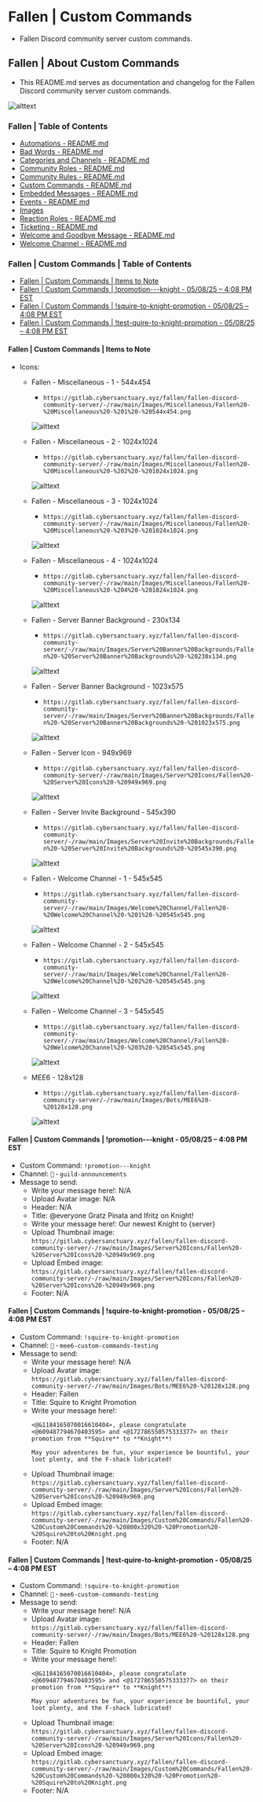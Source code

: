 <!-- omit from toc -->
# Fallen | Custom Commands
* Fallen Discord community server custom commands.

<!-- omit from toc -->
## Fallen | About Custom Commands
* This README.md serves as documentation and changelog for the Fallen Discord community server custom commands.

![alttext](/Images/Fallen%20-%20Server%20Icon%20-%20545x390.png)

<!-- omit from toc -->
### Fallen | Table of Contents
* [Automations - README.md](/Automations/README.md)
* [Bad Words - README.md](/Bad%20Words/README.md)
* [Categories and Channels - README.md](/Categories%20and%20Channels/README.md)
* [Community Roles - README.md](/Community%20Roles/README.md)
* [Community Rules - README.md](/Community%20Rules/README.md)
* [Custom Commands - README.md](/Custom%20Commands/README.md)
* [Embedded Messages - README.md](/Embedded%20Messages/README.md)
* [Events - README.md](/Events/README.md)
* [Images](/Images/)
* [Reaction Roles - README.md](/Reaction%20Roles/README.md)
* [Ticketing - README.md](/Ticketing/README.md)
* [Welcome and Goodbye Message - README.md](/Welcome%20and%20Goodbye%20Message/README.md)
* [Welcome Channel - README.md](/Welcome%20Channel/README.md)

<!-- omit from toc -->
### Fallen | Custom Commands | Table of Contents
* [Fallen | Custom Commands | Items to Note](#fallen--custom-commands--items-to-note)
* [Fallen | Custom Commands | !promotion---knight - 05/08/25 – 4:08 PM EST](#fallen--custom-commands--promotion---knight---050825--408-pm-est)
* [Fallen | Custom Commands | !squire-to-knight-promotion - 05/08/25 – 4:08 PM EST](#fallen--custom-commands--squire-to-knight-promotion---050825--408-pm-est)
* [Fallen | Custom Commands | !test-quire-to-knight-promotion - 05/08/25 – 4:08 PM EST](#fallen--custom-commands--test-quire-to-knight-promotion---050825--408-pm-est)

#### Fallen | Custom Commands | Items to Note
* Icons:
    * Fallen - Miscellaneous - 1 - 544x454
        * ```https://gitlab.cybersanctuary.xyz/fallen/fallen-discord-community-server/-/raw/main/Images/Miscellaneous/Fallen%20-%20Miscellaneous%20-%201%20-%20544x454.png```

        ![alttext](/Images/Miscellaneous/Fallen%20-%20Miscellaneous%20-%201%20-%20544x454.png)

    * Fallen - Miscellaneous - 2 - 1024x1024
        * ```https://gitlab.cybersanctuary.xyz/fallen/fallen-discord-community-server/-/raw/main/Images/Miscellaneous/Fallen%20-%20Miscellaneous%20-%202%20-%201024x1024.png```

        ![alttext](/Images/Miscellaneous/Fallen%20-%20Miscellaneous%20-%202%20-%201024x1024.png)

    * Fallen - Miscellaneous - 3 - 1024x1024
        * ```https://gitlab.cybersanctuary.xyz/fallen/fallen-discord-community-server/-/raw/main/Images/Miscellaneous/Fallen%20-%20Miscellaneous%20-%203%20-%201024x1024.png```

        ![alttext](/Images/Miscellaneous/Fallen%20-%20Miscellaneous%20-%203%20-%201024x1024.png)

    * Fallen - Miscellaneous - 4 - 1024x1024
        * ```https://gitlab.cybersanctuary.xyz/fallen/fallen-discord-community-server/-/raw/main/Images/Miscellaneous/Fallen%20-%20Miscellaneous%20-%204%20-%201024x1024.png```

        ![alttext](/Images/Miscellaneous/Fallen%20-%20Miscellaneous%20-%204%20-%201024x1024.png)

    * Fallen - Server Banner Background - 230x134
        * ```https://gitlab.cybersanctuary.xyz/fallen/fallen-discord-community-server/-/raw/main/Images/Server%20Banner%20Backgrounds/Fallen%20-%20Server%20Banner%20Backgrounds%20-%20230x134.png```

        ![alttext](/Images/Server%20Banner%20Backgrounds/Fallen%20-%20Server%20Banner%20Backgrounds%20-%20230x134.png)

    * Fallen - Server Banner Background - 1023x575
        * ```https://gitlab.cybersanctuary.xyz/fallen/fallen-discord-community-server/-/raw/main/Images/Server%20Banner%20Backgrounds/Fallen%20-%20Server%20Banner%20Backgrounds%20-%201023x575.png```

        ![alttext](/Images/Server%20Banner%20Backgrounds/Fallen%20-%20Server%20Banner%20Backgrounds%20-%201023x575.png)

    * Fallen - Server Icon - 949x969
        * ```https://gitlab.cybersanctuary.xyz/fallen/fallen-discord-community-server/-/raw/main/Images/Server%20Icons/Fallen%20-%20Server%20Icons%20-%20949x969.png```

        ![alttext](/Images/Server%20Icons/Fallen%20-%20Server%20Icons%20-%20949x969.png)

    * Fallen - Server Invite Background - 545x390
        * ```https://gitlab.cybersanctuary.xyz/fallen/fallen-discord-community-server/-/raw/main/Images/Server%20Invite%20Backgrounds/Fallen%20-%20Server%20Invite%20Backgrounds%20-%20545x390.png```

        ![alttext](/Images/Server%20Invite%20Backgrounds/Fallen%20-%20Server%20Invite%20Backgrounds%20-%20545x390.png)

    * Fallen - Welcome Channel - 1 - 545x545
        * ```https://gitlab.cybersanctuary.xyz/fallen/fallen-discord-community-server/-/raw/main/Images/Welcome%20Channel/Fallen%20-%20Welcome%20Channel%20-%201%20-%20545x545.png```

        ![alttext](/Images/Welcome%20Channel/Fallen%20-%20Welcome%20Channel%20-%201%20-%20545x545.png)

    * Fallen - Welcome Channel - 2 - 545x545
        * ```https://gitlab.cybersanctuary.xyz/fallen/fallen-discord-community-server/-/raw/main/Images/Welcome%20Channel/Fallen%20-%20Welcome%20Channel%20-%202%20-%20545x545.png```

        ![alttext](/Images/Welcome%20Channel/Fallen%20-%20Welcome%20Channel%20-%202%20-%20545x545.png)
    
    * Fallen - Welcome Channel - 3 - 545x545
        * ```https://gitlab.cybersanctuary.xyz/fallen/fallen-discord-community-server/-/raw/main/Images/Welcome%20Channel/Fallen%20-%20Welcome%20Channel%20-%203%20-%20545x545.png```

        ![alttext](/Images/Welcome%20Channel/Fallen%20-%20Welcome%20Channel%20-%203%20-%20545x545.png)

    * MEE6 - 128x128
        * ```https://gitlab.cybersanctuary.xyz/fallen/fallen-discord-community-server/-/raw/main/Images/Bots/MEE6%20-%20128x128.png```

        ![alttext](/Images/Bots/MEE6%20-%20128x128.png)

#### Fallen | Custom Commands | !promotion---knight - 05/08/25 – 4:08 PM EST
* Custom Command: `!promotion---knight`
* Channel: `📢・guild-announcements`
* Message to send:
    * Write your message here!: N/A
    * Upload Avatar image: N/A
    * Header: N/A
    * Title: @everyone Gratz Pinata and Ifritz on Knight!
    * Write your message here!: Our newest Knight to {server}
    * Upload Thumbnail image: `https://gitlab.cybersanctuary.xyz/fallen/fallen-discord-community-server/-/raw/main/Images/Server%20Icons/Fallen%20-%20Server%20Icons%20-%20949x969.png`
    * Upload Embed image: `https://gitlab.cybersanctuary.xyz/fallen/fallen-discord-community-server/-/raw/main/Images/Server%20Icons/Fallen%20-%20Server%20Icons%20-%20949x969.png`
    * Footer: N/A

#### Fallen | Custom Commands | !squire-to-knight-promotion - 05/08/25 – 4:08 PM EST
* Custom Command: `!squire-to-knight-promotion`
* Channel: `💬・mee6-custom-commands-testing`
* Message to send:
    * Write your message here!: N/A
    * Upload Avatar image: `https://gitlab.cybersanctuary.xyz/fallen/fallen-discord-community-server/-/raw/main/Images/Bots/MEE6%20-%20128x128.png`
    * Header: Fallen
    * Title: Squire to Knight Promotion
    * Write your message here!:
        ```
        <@&1184165070016610404>, please congratulate <@609487794670403595> and <@172786550575333377> on their promotion from **Squire** to **Knight**!

        May your adventures be fun, your experience be bountiful, your loot plenty, and the F-shack lubricated!
        ```
    * Upload Thumbnail image: `https://gitlab.cybersanctuary.xyz/fallen/fallen-discord-community-server/-/raw/main/Images/Server%20Icons/Fallen%20-%20Server%20Icons%20-%20949x969.png`
    * Upload Embed image: `https://gitlab.cybersanctuary.xyz/fallen/fallen-discord-community-server/-/raw/main/Images/Custom%20Commands/Fallen%20-%20Custom%20Commands%20-%20800x320%20-%20Promotion%20-%20Squire%20to%20Knight.png`
    * Footer: N/A

#### Fallen | Custom Commands | !test-quire-to-knight-promotion - 05/08/25 – 4:08 PM EST
* Custom Command: `!squire-to-knight-promotion`
* Channel: `💬・mee6-custom-commands-testing`
* Message to send:
    * Write your message here!: N/A
    * Upload Avatar image: `https://gitlab.cybersanctuary.xyz/fallen/fallen-discord-community-server/-/raw/main/Images/Bots/MEE6%20-%20128x128.png`
    * Header: Fallen
    * Title: Squire to Knight Promotion
    * Write your message here!:
        ```
        <@&1184165070016610404>, please congratulate <@609487794670403595> and <@172786550575333377> on their promotion from **Squire** to **Knight**!

        May your adventures be fun, your experience be bountiful, your loot plenty, and the F-shack lubricated!
        ```
    * Upload Thumbnail image: `https://gitlab.cybersanctuary.xyz/fallen/fallen-discord-community-server/-/raw/main/Images/Server%20Icons/Fallen%20-%20Server%20Icons%20-%20949x969.png`
    * Upload Embed image: `https://gitlab.cybersanctuary.xyz/fallen/fallen-discord-community-server/-/raw/main/Images/Custom%20Commands/Fallen%20-%20Custom%20Commands%20-%20800x320%20-%20Promotion%20-%20Squire%20to%20Knight.png`
    * Footer: N/A